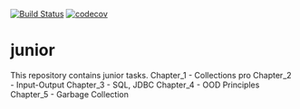 [![Build Status](https://travis-ci.org/BaikovSergey/junior.svg?branch=master)](https://travis-ci.org/BaikovSergey/junior)
[![codecov](https://codecov.io/gh/BaikovSergey/junior/branch/master/graph/badge.svg)](https://codecov.io/gh/BaikovSergey/junior)
# junior
This repository contains junior tasks.
Chapter_1 - Collections pro
Chapter_2 - Input-Output
Chapter_3 - SQL, JDBC
Chapter_4 - OOD Principles
Chapter_5 - Garbage Collection
